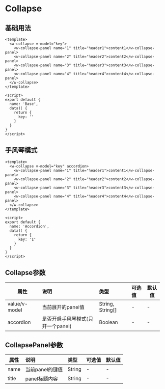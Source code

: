 # Collapse

## 基础用法
<CollapseDemo-Base/>

```vue
<template>
  <w-collapse v-model="key">
    <w-collapse-panel name="1" title="header1">content1</w-collapse-panel>
    <w-collapse-panel name="2" title="header2">content2</w-collapse-panel>
    <w-collapse-panel name="3" title="header3">content3</w-collapse-panel>
    <w-collapse-panel name="4" title="header4">content4</w-collapse-panel>
  </w-collapse>
</template>

<script>
export default {
  name: 'Base',
  data() {
    return {
      key: ''
    }
  }
}
</script>
```

## 手风琴模式
<CollapseDemo-Accordion/>

```vue
<template>
  <w-collapse v-model="key" accordion>
    <w-collapse-panel name="1" title="header1">content1</w-collapse-panel>
    <w-collapse-panel name="2" title="header2">content2</w-collapse-panel>
    <w-collapse-panel name="3" title="header3">content3</w-collapse-panel>
    <w-collapse-panel name="4" title="header4">content4</w-collapse-panel>
  </w-collapse>
</template>

<script>
export default {
  name: 'Accordion',
  data() {
    return {
      key: '1'
    }
  }
}
</script>
```

## Collapse参数
| 属性    | 说明   | 类型   | 可选值  | 默认值 |
| ------ |:-------|:------|:-----| --- |
| value/v-model| 当前展开的panel值 |String, String[]|- | - |
| accordion  | 是否开启手风琴模式(只开一个panel) | Boolean | - | - |

## CollapsePanel参数
| 属性    | 说明   | 类型   | 可选值  | 默认值 |
| ------ |:-------|:------|:-----| --- |
| name| 当前panel的键值 |String|- | - |
| title  | panel标题内容 | String | - | - |
